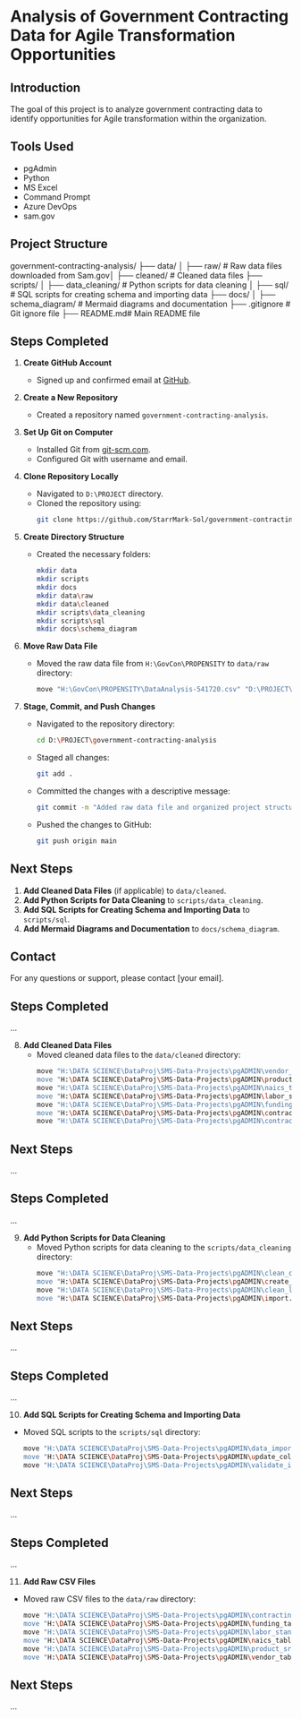 # Analysis of Government Contracting Data for Agile Transformation Opportunities

## Introduction
The goal of this project is to analyze government contracting data to identify opportunities for Agile transformation within the organization.

## Tools Used
- pgAdmin
- Python
- MS Excel
- Command Prompt
- Azure DevOps
- sam.gov

## Project Structure
government-contracting-analysis/ ├── data/ │ ├── raw/ # Raw data files downloaded from Sam.gov│ ├── cleaned/ # Cleaned data files ├── scripts/ │ ├── data_cleaning/ # Python scripts for data cleaning │ ├── sql/ # SQL scripts for creating schema and importing data ├── docs/ │ ├── schema_diagram/ # Mermaid diagrams and documentation ├── .gitignore # Git ignore file ├── README.md# Main README file


## Steps Completed

1. **Create GitHub Account**
   - Signed up and confirmed email at [GitHub](https://github.com/).

2. **Create a New Repository**
   - Created a repository named `government-contracting-analysis`.

3. **Set Up Git on Computer**
   - Installed Git from [git-scm.com](https://git-scm.com/).
   - Configured Git with username and email.

4. **Clone Repository Locally**
   - Navigated to `D:\PROJECT` directory.
   - Cloned the repository using:
     ```sh
     git clone https://github.com/StarrMark-Sol/government-contracting-analysis.git
     ```

5. **Create Directory Structure**
   - Created the necessary folders:
     ```sh
     mkdir data
     mkdir scripts
     mkdir docs
     mkdir data\raw
     mkdir data\cleaned
     mkdir scripts\data_cleaning
     mkdir scripts\sql
     mkdir docs\schema_diagram
     ```

6. **Move Raw Data File**
   - Moved the raw data file from `H:\GovCon\PROPENSITY` to `data/raw` directory:
     ```sh
     move "H:\GovCon\PROPENSITY\DataAnalysis-541720.csv" "D:\PROJECT\government-contracting-analysis\data\raw\"
     ```

7. **Stage, Commit, and Push Changes**
   - Navigated to the repository directory:
     ```sh
     cd D:\PROJECT\government-contracting-analysis
     ```
   - Staged all changes:
     ```sh
     git add .
     ```
   - Committed the changes with a descriptive message:
     ```sh
     git commit -m "Added raw data file and organized project structure"
     ```
   - Pushed the changes to GitHub:
     ```sh
     git push origin main
     ```

## Next Steps
1. **Add Cleaned Data Files** (if applicable) to `data/cleaned`.
2. **Add Python Scripts for Data Cleaning** to `scripts/data_cleaning`.
3. **Add SQL Scripts for Creating Schema and Importing Data** to `scripts/sql`.
4. **Add Mermaid Diagrams and Documentation** to `docs/schema_diagram`.

## Contact
For any questions or support, please contact [your email].

## Steps Completed

...

8. **Add Cleaned Data Files**
   - Moved cleaned data files to the `data/cleaned` directory:
     ```sh
     move "H:\DATA SCIENCE\DataProj\SMS-Data-Projects\pgADMIN\vendor_table_clean.csv" "D:\PROJECT\government-contracting-analysis\data\cleaned\"
     move "H:\DATA SCIENCE\DataProj\SMS-Data-Projects\pgADMIN\product_srvc_table_clean.csv" "D:\PROJECT\government-contracting-analysis\data\cleaned\"
     move "H:\DATA SCIENCE\DataProj\SMS-Data-Projects\pgADMIN\naics_table_clean.csv" "D:\PROJECT\government-contracting-analysis\data\cleaned\"
     move "H:\DATA SCIENCE\DataProj\SMS-Data-Projects\pgADMIN\labor_standard_table_clean.csv" "D:\PROJECT\government-contracting-analysis\data\cleaned\"
     move "H:\DATA SCIENCE\DataProj\SMS-Data-Projects\pgADMIN\funding_table_clean.csv" "D:\PROJECT\government-contracting-analysis\data\cleaned\"
     move "H:\DATA SCIENCE\DataProj\SMS-Data-Projects\pgADMIN\contracting_table_clean.csv" "D:\PROJECT\government-contracting-analysis\data\cleaned\"
     move "H:\DATA SCIENCE\DataProj\SMS-Data-Projects\pgADMIN\contract_table.csv" "D:\PROJECT\government-contracting-analysis\data\cleaned\"
     ```

## Next Steps

...

## Steps Completed

...

9. **Add Python Scripts for Data Cleaning**
   - Moved Python scripts for data cleaning to the `scripts/data_cleaning` directory:
     ```sh
     move "H:\DATA SCIENCE\DataProj\SMS-Data-Projects\pgADMIN\clean_contracting.py" "D:\PROJECT\government-contracting-analysis\scripts\data_cleaning\"
     move "H:\DATA SCIENCE\DataProj\SMS-Data-Projects\pgADMIN\create_table.py" "D:\PROJECT\government-contracting-analysis\scripts\data_cleaning\"
     move "H:\DATA SCIENCE\DataProj\SMS-Data-Projects\pgADMIN\clean_labor.py" "D:\PROJECT\government-contracting-analysis\scripts\data_cleaning\"
     move "H:\DATA SCIENCE\DataProj\SMS-Data-Projects\pgADMIN\import.py" "D:\PROJECT\government-contracting-analysis\scripts\data_cleaning\"
     ```

## Next Steps

...
## Steps Completed

...

10. **Add SQL Scripts for Creating Schema and Importing Data**
   - Moved SQL scripts to the `scripts/sql` directory:
     ```sh
     move "H:\DATA SCIENCE\DataProj\SMS-Data-Projects\pgADMIN\data_import_contracting.sql" "D:\PROJECT\government-contracting-analysis\scripts\sql\"
     move "H:\DATA SCIENCE\DataProj\SMS-Data-Projects\pgADMIN\update_column_data.sql" "D:\PROJECT\government-contracting-analysis\scripts\sql\"
     move "H:\DATA SCIENCE\DataProj\SMS-Data-Projects\pgADMIN\validate_import.sql" "D:\PROJECT\government-contracting-analysis\scripts\sql\"
     ```

## Next Steps

...
## Steps Completed

...

11. **Add Raw CSV Files**
   - Moved raw CSV files to the `data/raw` directory:
     ```sh
     move "H:\DATA SCIENCE\DataProj\SMS-Data-Projects\pgADMIN\contracting_table.csv" "D:\PROJECT\government-contracting-analysis\data\raw\"
     move "H:\DATA SCIENCE\DataProj\SMS-Data-Projects\pgADMIN\funding_table.csv" "D:\PROJECT\government-contracting-analysis\data\raw\"
     move "H:\DATA SCIENCE\DataProj\SMS-Data-Projects\pgADMIN\labor_standard_table.csv" "D:\PROJECT\government-contracting-analysis\data\raw\"
     move "H:\DATA SCIENCE\DataProj\SMS-Data-Projects\pgADMIN\naics_table.csv" "D:\PROJECT\government-contracting-analysis\data\raw\"
     move "H:\DATA SCIENCE\DataProj\SMS-Data-Projects\pgADMIN\product_srvc_table.csv" "D:\PROJECT\government-contracting-analysis\data\raw\"
     move "H:\DATA SCIENCE\DataProj\SMS-Data-Projects\pgADMIN\vendor_table.csv" "D:\PROJECT\government-contracting-analysis\data\raw\"
     ```

## Next Steps

...

